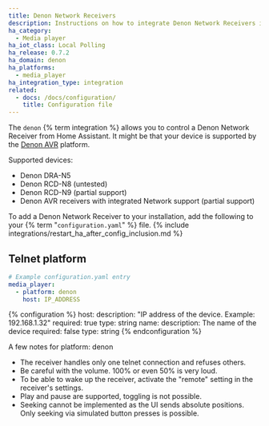 ```yaml
---
title: Denon Network Receivers
description: Instructions on how to integrate Denon Network Receivers into Home Assistant.
ha_category:
  - Media player
ha_iot_class: Local Polling
ha_release: 0.7.2
ha_domain: denon
ha_platforms:
  - media_player
ha_integration_type: integration
related:
  - docs: /docs/configuration/
    title: Configuration file
---
```


The `denon` {% term integration %} allows you to control a Denon Network Receiver from Home Assistant. It might be that your device is supported by the [Denon AVR] platform.

Supported devices:

- Denon DRA-N5
- Denon RCD-N8 (untested)
- Denon RCD-N9 (partial support)
- Denon AVR receivers with integrated Network support (partial support)

To add a Denon Network Receiver to your installation, add the following to your {% term "`configuration.yaml`" %} file.
{% include integrations/restart_ha_after_config_inclusion.md %}

## Telnet platform

```yaml
# Example configuration.yaml entry
media_player:
  - platform: denon
    host: IP_ADDRESS
```

{% configuration %}
host:
  description: "IP address of the device. Example: 192.168.1.32"
  required: true
  type: string
name:
  description: The name of the device
  required: false
  type: string
{% endconfiguration %}

A few notes for platform: denon

- The receiver handles only one telnet connection and refuses others.
- Be careful with the volume. 100% or even 50% is very loud.
- To be able to wake up the receiver, activate the "remote" setting in the receiver's settings.
- Play and pause are supported, toggling is not possible.
- Seeking cannot be implemented as the UI sends absolute positions. Only seeking via simulated button presses is possible.

[Denon AVR]: /integrations/denonavr/
